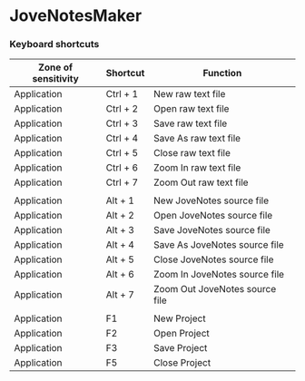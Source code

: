 # JoveNotesMaker


### Keyboard shortcuts

Zone of sensitivity   | Shortcut       | Function
----------------------|----------------|----------------------
Application           | Ctrl + 1       | New raw text file
Application           | Ctrl + 2       | Open raw text file
Application           | Ctrl + 3       | Save raw text file
Application           | Ctrl + 4       | Save As raw text file
Application           | Ctrl + 5       | Close raw text file
Application           | Ctrl + 6       | Zoom In raw text file
Application           | Ctrl + 7       | Zoom Out raw text file
                      |                |
Application           | Alt  + 1       | New JoveNotes source file
Application           | Alt  + 2       | Open JoveNotes source file
Application           | Alt  + 3       | Save JoveNotes source file
Application           | Alt  + 4       | Save As JoveNotes source file
Application           | Alt  + 5       | Close JoveNotes source file
Application           | Alt  + 6       | Zoom In JoveNotes source file
Application           | Alt  + 7       | Zoom Out JoveNotes source file
                      |                |
Application           | F1             | New Project
Application           | F2             | Open Project
Application           | F3             | Save Project
Application           | F5             | Close Project
